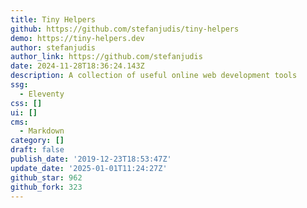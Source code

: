 ```yaml
---
title: Tiny Helpers
github: https://github.com/stefanjudis/tiny-helpers
demo: https://tiny-helpers.dev
author: stefanjudis
author_link: https://github.com/stefanjudis
date: 2024-11-28T18:36:24.143Z
description: A collection of useful online web development tools
ssg:
  - Eleventy
css: []
ui: []
cms:
  - Markdown
category: []
draft: false
publish_date: '2019-12-23T18:53:47Z'
update_date: '2025-01-01T11:24:27Z'
github_star: 962
github_fork: 323
---
```

